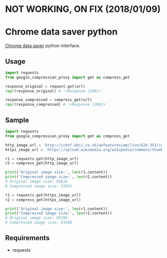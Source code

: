 # NOT WORKING, ON FIX (2018/01/09)

# Chrome data saver python

[Chrome data saver](https://chrome.google.com/webstore/detail/data-saver/pfmgfdlgomnbgkofeojodiodmgpgmkac) python interface.

## Usage

```python
import requests
from google_compression_proxy import get as compress_get

response_original = request.get(url)
repr(response_original) # '<Response [200]>'

response_compressed = compress_get(url)
repr(response_compressed) # '<Response [200]>'
```

## Sample

```python
import requests
from google_compression_proxy import get as compress_get

http_image_url = 'http://ichef.bbci.co.uk/wwfeatures/wm/live/624_351/images/live/p0/4v/jy/p04vjy8l.jpg'
https_image_url = 'https://upload.wikimedia.org/wikipedia/commons/thumb/d/d4/Siberian_Tiger_by_Malene_Th.jpg/450px-Siberian_Tiger_by_Malene_Th.jpg'

r1 = requests.get(http_image_url)
r2 = compress_get(http_image_url)

print('Original image size:', len(r1.content))
print('Compressed image size:', len(r2.content))
# Original image size: 63816
# Compressed image size: 33361

r1 = requests.get(https_image_url)
r2 = compress_get(https_image_url)

print('Original image size:', len(r1.content))
print('Compressed image size:', len(r2.content))
# Original image size: 93198
# Compressed image size: 93198
```

## Requirements

- requests

